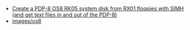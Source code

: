 * [Create a PDP-8 OS8 RK05 system disk from RX01 floppies with SIMH (and get text files in and out of the PDP-8)](https://raymii.org/s/articles/Creating_an_OS8_RK05_system_disk_from_RX01_floppies_for_the_PDP-8_with_SIMH.html)
* [images/os8](https://www.pdp8online.com/ftp/images/os8/)

